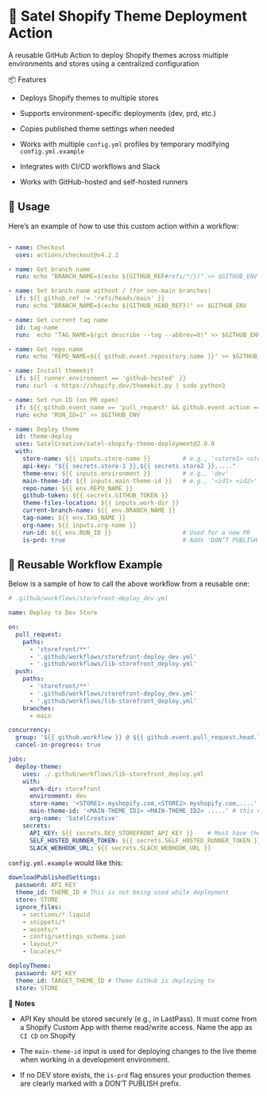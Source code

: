 # 🚀 Satel Shopify Theme Deployment Action
A reusable GitHub Action to deploy Shopify themes across multiple environments and stores using a centralized configuration

📦 Features
- Deploys Shopify themes to multiple stores

- Supports environment-specific deployments (dev, prd, etc.)

- Copies published theme settings when needed

- Works with multiple `config.yml` profiles by temporary modifying `config.yml.example`

- Integrates with CI/CD workflows and Slack

- Works with GitHub-hosted and self-hosted runners



## 🔧 Usage
Here’s an example of how to use this custom action within a workflow:
```YAML

- name: Checkout
  uses: actions/checkout@v4.2.2

- name: Get branch name
  run: echo "BRANCH_NAME=$(echo ${GITHUB_REF#refs/*/})" >> $GITHUB_ENV   

- name: Set branch name without / (for non-main branches)
  if: ${{ github.ref != 'refs/heads/main' }}
  run: echo "BRANCH_NAME=$(echo ${GITHUB_HEAD_REF})" >> $GITHUB_ENV

- name: Get current tag name
  id: tag-name
  run:  echo "TAG_NAME=$(git describe --tag --abbrev=0)" >> $GITHUB_ENV  

- name: Get repo name
  run: echo "REPO_NAME=${{ github.event.repository.name }}" >> $GITHUB_ENV

- name: Install themekit
  if: ${{ runner.environment == 'github-hosted' }}
  run: curl -s https://shopify.dev/themekit.py | sudo python3     

- name: Set run ID (on PR open)
  if: ${{ github.event_name == 'pull_request' && github.event.action == 'opened' }}
  run: echo "RUN_ID=1" >> $GITHUB_ENV  

- name: Deploy theme
  id: theme-deploy
  uses: SatelCreative/satel-shopify-theme-deployment@2.0.0
  with: 
    store-name: ${{ inputs.store-name }}         # e.g., '<store1> <store2>'
    api-key: "${{ secrets.store-1 }},${{ secrets.store2 }},...."
    theme-env: ${{ inputs.environment }}         # e.g., 'dev'
    main-theme-id: ${{ inputs.main-theme-id }}   # e.g., '<id1> <id2>'
    repo-name: ${{ env.REPO_NAME }} 
    github-token: ${{ secrets.GITHUB_TOKEN }}
    theme-files-location: ${{ inputs.work-dir }}
    current-branch-name: ${{ env.BRANCH_NAME }}
    tag-name: ${{ env.TAG_NAME }} 
    org-name: ${{ inputs.org-name }}
    run-id: ${{ env.RUN_ID }}                    # Used for a new PR
    is-prd: true                                 # Adds 'DON’T PUBLISH' prefix for production themes

```


## 🔁  Reusable Workflow Example
Below is a sample of how to call the above workflow from a reusable one:

```YAML
# .github/workflows/storefront-deploy_dev.yml

name: Deploy to Dev Store

on:
  pull_request:
    paths:
      - 'storefront/**'
      - '.github/workflows/storefront-deploy_dev.yml'
      - '.github/workflows/lib-storefront_deploy.yml'
  push:
    paths:
      - 'storefront/**'
      - '.github/workflows/storefront-deploy_dev.yml'
      - '.github/workflows/lib-storefront_deploy.yml'
    branches:
      - main

concurrency:
  group: '${{ github.workflow }} @ ${{ github.event.pull_request.head.label || github.head_ref || github.ref }}'
  cancel-in-progress: true

jobs:
  deploy-theme:
    uses: ./.github/workflows/lib-storefront_deploy.yml
    with:
      work-dir: storefront
      environment: dev
      store-name: '<STORE1>.myshopify.com,<STORE2>.myshopify.com,....'
      main-theme-id: '<MAIN-THEME_ID1> <MAIN-THEME_ID2> .....' # this needs to exist before deployment
      org-name: 'SatelCreative'
    secrets:
      API_KEY: ${{ secrets.DEV_STOREFRONT_API_KEY }}    # Must have theme read/write permissions
      SELF_HOSTED_RUNNER_TOKEN: ${{ secrets.SELF_HOSTED_RUNNER_TOKEN }}
      SLACK_WEBHOOK_URL: ${{ secrets.SLACK_WEBHOOK_URL }}
```

`config.yml.example` would like this:

```YAML
downloadPublishedSettings:
  password: API_KEY
  theme_id: THEME_ID # This is not being used while deployment
  store: STORE
  ignore_files:
    - sections/*.liquid
    - snippets/*
    - assets/*
    - config/settings_schema.json
    - layout/*
    - locales/*

deployTheme:
  password: API_KEY
  theme_id: TARGET_THEME_ID # Theme GitHub is deploying to
  store: STORE
  ```

📘 **Notes**
- API Key should be stored securely (e.g., in LastPass). It must come from a Shopify Custom App with theme read/write access. Name the app as `CI CD` on Shopify

- The `main-theme-id` input is used for deploying changes to the live theme when working in a development environment.

- If no DEV store exists, the `is-prd` flag ensures your production themes are clearly marked with a DON’T PUBLISH prefix.